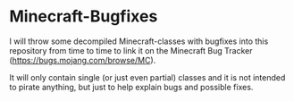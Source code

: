 # Minecraft-Bugfixes

I will throw some decompiled Minecraft-classes with bugfixes into this repository from time to time to link it on the Minecraft Bug Tracker (https://bugs.mojang.com/browse/MC).

It will only contain single (or just even partial) classes and it is not intended to pirate anything, but just to help explain bugs and possible fixes.
